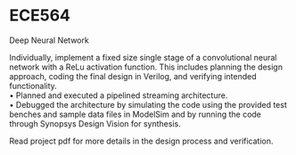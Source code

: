 # ECE564
Deep Neural Network

Individually, implement a fixed size single stage of a convolutional neural network with a ReLu activation function. This includes planning the design approach, coding the final design in Verilog, and verifying intended functionality.  
•	Planned and executed a pipelined streaming architecture.  
•	Debugged the architecture by simulating the code using the provided test benches and sample data files in ModelSim and by running the code through Synopsys Design Vision for synthesis.   

Read project pdf for more details in the design process and verification.
